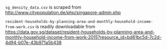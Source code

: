 ```sg_density_data.csv``` is scraped from http://www.citypopulation.de/php/singapore-admin.php

```resident-households-by-planning-area-and-monthly-household-income-from-work.csv``` is readily downloadable from https://data.gov.sg/dataset/resident-households-by-planning-area-and-monthly-household-income-from-work-2015?resource_id=bd61bc5d-7c2d-4d94-b07e-43b971a5b438
